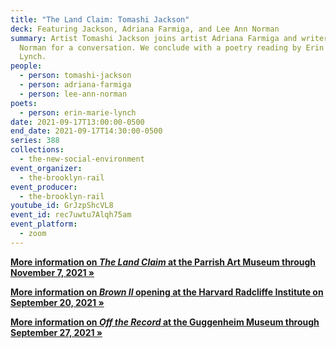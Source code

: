 ```yaml
---
title: "The Land Claim: Tomashi Jackson"
deck: Featuring Jackson, Adriana Farmiga, and Lee Ann Norman
summary: Artist Tomashi Jackson joins artist Adriana Farmiga and writer Lee Ann
  Norman for a conversation. We conclude with a poetry reading by Erin Marie
  Lynch.
people:
  - person: tomashi-jackson
  - person: adriana-farmiga
  - person: lee-ann-norman
poets:
  - person: erin-marie-lynch
date: 2021-09-17T13:00:00-0500
end_date: 2021-09-17T14:30:00-0500
series: 388
collections:
  - the-new-social-environment
event_organizer:
  - the-brooklyn-rail
event_producer:
  - the-brooklyn-rail
youtube_id: GrJzpShcVL8
event_id: rec7uwtu7Alqh75am
event_platform:
  - zoom
---
```

**[More information on *The Land Claim* at the Parrish Art Museum through November 7, 2021 »](https://parrishart.org/exhibitions/tomashi-jackson-the-land-claim/)**

**[More information on *Brown II* opening at the Harvard Radcliffe Institute on September 20, 2021 »](https://www.radcliffe.harvard.edu/event/2021-brown-ii-exhibition)**

**[More information on *Off the Record* at the Guggenheim Museum through September 27, 2021 »](https://www.guggenheim.org/exhibition/off-the-record)**